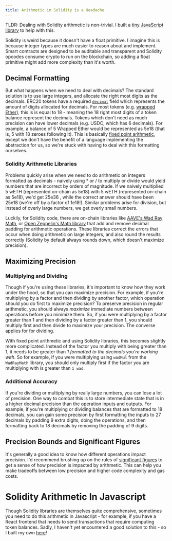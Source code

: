 ```yaml
---
title: Arithmetic in Solidity is a Headache
---
```


TLDR: Dealing with Solidity arithmetic is non-trivial. I built a [tiny JavaScript library](https://www.npmjs.com/package/Solidity-fixed-point-arithmetic) to help with this.

Solidity is weird because it doesn't have a float primitive. I imagine this is because integer types are much easier to reason about and implement. Smart contracts are designed to be auditable and transparent and Solidity opcodes consume crypto to run on the blockchain, so adding a float primitive might add more complexity than it's worth.

## Decimal Formatting

But what happens when we need to deal with decimals? The standard solution is to use large integers, and allocate the right most digits as the decimals. ERC20 tokens have a required [`decimal`](https://docs.openzeppelin.com/contracts/4.x/erc20#a-note-on-decimals) field which represents the amount of digits allocated for decimals. For most tokens (e.g. [wrapped Ether](https://etherscan.io/token/0xc02aaa39b223fe8d0a0e5c4f27ead9083c756cc2)), this is is equal to 18 - meaning the 18 right most digits of a token balance represent the decimals. Tokens which don't need as much precision can have lower decimals (e.g. USDC, which has 6 decimals). For example, a balance of 5 Wrapped Ether would be represented as 5e18 (that is, 5 with 18 zeroes following it). This is basically [fixed point arithmetic](https://en.wikipedia.org/wiki/Fixed-point_arithmetic), except we don't have the benefit of a language implementing the abstraction for us, so we're stuck with having to deal with this formatting ourselves.

### Solidity Arithmetic Libraries

Problems quickly arise when we need to do arithmetic on integers formatted as decimals - naively using \* or / to multiply or divide would yield numbers that are incorrect by orders of magnitude. If we naively multiplied 5 wETH (represented on-chain as 5e18) with 5 wETH (represented on-chain as 5e18), we'd get 25e36 , while the correct answer should have been 25e18 (we're off by a factor of 1e18!). Similar problems arise for division, but instead of overly large numbers, we get overly small numbers.

Luckily, for Solidity code, there are on-chain libraries like [AAVE's Wad Ray Math](https://github.com/aave/aave-protocol/blob/master/contracts/libraries/WadRayMath.sol), or [Open Zeppelin's Math library](https://docs.openzeppelin.com/contracts/2.x/api/math) that add and remove decimal padding for arithmetic operations. These libraries correct the errors that occur when doing arithmetic on large integers, and also round the results correctly (Solidity by default always rounds down, which doesn't maximize precision).

## Maximizing Precision

### Multiplying and Dividing

Though if you're using these libraries, it's important to know how they work under the hood, so that you can maximize precision. For example, if you're multiplying by a factor and then dividing by another factor, which operation should you do first to maximize precision? To preserve precision in regular arithmetic, you should always _maximize_ immediate numbers between operations before you minimize them. So, if you were multiplying by a factor greater than 1 and then dividing by a factor greater than 1, you should multiply first and then divide to maximize your precision. The converse applies for for dividing.

With fixed point arithmetic and using Solidity libraries, this becomes slightly more complicated. Instead of the factor you multiply with being greater than 1, it needs to be greater than _1 formatted to the decimals you're working with_. So for example, if you were multiplying using `wadMul` from the `WadRayMath` library, you should only multiply first if the factor you are multiplying with is greater than `1 wad`.

### Additional Accuracy

If you're dividing or multiplying by really large numbers, you can lose a lot of precision. One way to combat this is to store intermediate state that is in a higher decimal precision than the operation inputs and outputs. For example, if you're multiplying or dividing balances that are formatted to 18 decimals, you can gain some precision by first formatting the inputs to 27 decimals by padding 9 extra digits, doing the operations, and then formatting back to 18 decimals by removing the padding of 9 digits.

## Precision Bounds and Significant Figures

It's generally a good idea to know how different operations impact precision. I'd recommend brushing up on the rules of [significant figures](https://en.wikipedia.org/wiki/Significant_figures) to get a sense of how precision is impacted by arithmetic. This can help you make tradeoffs between low precision and higher code complexity and gas costs.

# Solidity Arithmetic In Javascript

Though Solidity libraries are themselves quite comprehensive, sometimes you need to do this arithmetic in Javascript - for example, if you have a React frontend that needs to send transactions that require computing token balances. Sadly, I haven't yet encountered a good solution to this - so I built my own [here](https://www.npmjs.com/package/Solidity-fixed-point-arithmetic)!

